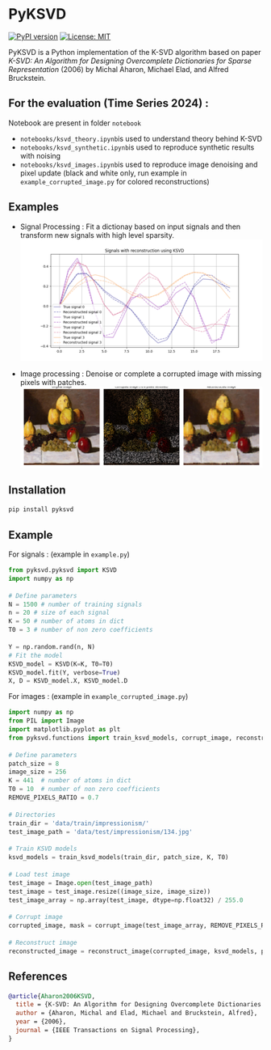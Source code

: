 # PyKSVD

[![PyPI version](https://badge.fury.io/py/pyksvd.svg)](https://badge.fury.io/py/pyksvd)
[![License: MIT](https://img.shields.io/badge/License-MIT-yellow.svg)](https://opensource.org/licenses/MIT)

PyKSVD is a Python implementation of the K-SVD algorithm based on paper *K-SVD: An Algorithm for Designing Overcomplete Dictionaries for Sparse Representation* (2006) by Michal Aharon, Michael Elad, and Alfred Bruckstein. 


## For the evaluation (Time Series 2024) :

Notebook are present in folder `notebook`
- `notebooks/ksvd_theory.ipynb`is used to understand theory behind K-SVD
- `notebooks/ksvd_synthetic.ipynb`is used to reproduce synthetic results with noising
- `notebooks/ksvd_images.ipynb`is used to reproduce image denoising and pixel update (black and white only, run example in `example_corrupted_image.py` for colored reconstructions)


## Examples

- Signal Processing : Fit a dictionay based on input signals and then transform new signals with high level sparsity. 
![Dictionary Learning](https://github.com/mathias-grau/PyKSVD/blob/main/images/paper/ksvd_paper_reconstruction.png)

- Image processing : Denoise or complete a corrupted image with missing pixels with patches. 
![Image Reconstruction with 70% missing pixels](https://github.com/mathias-grau/PyKSVD/blob/main/images/example_corrupted_image_70.png)

## Installation

```bash
pip install pyksvd
```

## Example 

For signals : (example in `example.py`)

```python
from pyksvd.pyksvd import KSVD
import numpy as np

# Define parameters
N = 1500 # number of training signals 
n = 20 # size of each signal
K = 50 # number of atoms in dict
T0 = 3 # number of non zero coefficients

Y = np.random.rand(n, N)
# Fit the model
KSVD_model = KSVD(K=K, T0=T0)
KSVD_model.fit(Y, verbose=True)
X, D = KSVD_model.X, KSVD_model.D
```

For images : (example in `example_corrupted_image.py`)

```python
import numpy as np
from PIL import Image
import matplotlib.pyplot as plt
from pyksvd.functions import train_ksvd_models, corrupt_image, reconstruct_image

# Define parameters
patch_size = 8
image_size = 256
K = 441  # number of atoms in dict
T0 = 10  # number of non zero coefficients
REMOVE_PIXELS_RATIO = 0.7

# Directories
train_dir = 'data/train/impressionism/'
test_image_path = 'data/test/impressionism/134.jpg'

# Train KSVD models
ksvd_models = train_ksvd_models(train_dir, patch_size, K, T0)

# Load test image
test_image = Image.open(test_image_path)
test_image = test_image.resize((image_size, image_size))
test_image_array = np.array(test_image, dtype=np.float32) / 255.0

# Corrupt image
corrupted_image, mask = corrupt_image(test_image_array, REMOVE_PIXELS_RATIO)

# Reconstruct image
reconstructed_image = reconstruct_image(corrupted_image, ksvd_models, patch_size)
```

## References

```bibtex
@article{Aharon2006KSVD,
  title = {K-SVD: An Algorithm for Designing Overcomplete Dictionaries for Sparse Representation},
  author = {Aharon, Michal and Elad, Michael and Bruckstein, Alfred},
  year = {2006},
  journal = {IEEE Transactions on Signal Processing},
}
```